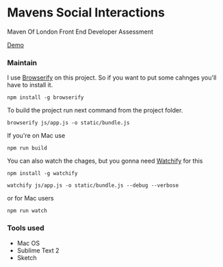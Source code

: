 Mavens Social Interactions
==========================

Maven Of London Front End Developer Assessment


[Demo](http://yunda.github.io/mavens-social-interactions)


### Maintain

I use [Browserify](http://browserify.org/) on this project. So if you want to put some cahnges you'll have to install it.

`npm install -g browserify`

To build the project run next command from the project folder.

`browserify js/app.js -o static/bundle.js`

If you're on Mac use

`npm run build`

You can also watch the chages, but you gonna need [Watchify](https://github.com/substack/watchify) for this

`npm install -g watchify`

`watchify js/app.js -o static/bundle.js --debug --verbose`

or for Mac users

`npm run watch`


### Tools used

* Mac OS
* Sublime Text 2
* Sketch
